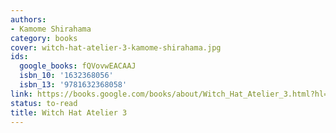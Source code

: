 ```yaml
---
authors:
- Kamome Shirahama
category: books
cover: witch-hat-atelier-3-kamome-shirahama.jpg
ids:
  google_books: fQVovwEACAAJ
  isbn_10: '1632368056'
  isbn_13: '9781632368058'
link: https://books.google.com/books/about/Witch_Hat_Atelier_3.html?hl=&id=fQVovwEACAAJ
status: to-read
title: Witch Hat Atelier 3
---
```

